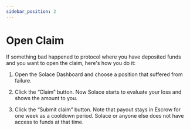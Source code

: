 ```yaml
---
sidebar_position: 2
---
```


# Open Claim

If something bad happened to protocol where you have deposited funds and you want to open the claim, here's how you do it:

1. Open the Solace Dashboard and choose a position that suffered from failure.

2. Click the “Claim” button. Now Solace starts to evaluate your loss and shows the amount to you.

3. Click the “Submit claim” button.  Note that payout stays in Escrow for one week as a cooldown period. Solace or anyone else does not have access to funds at that time. 
